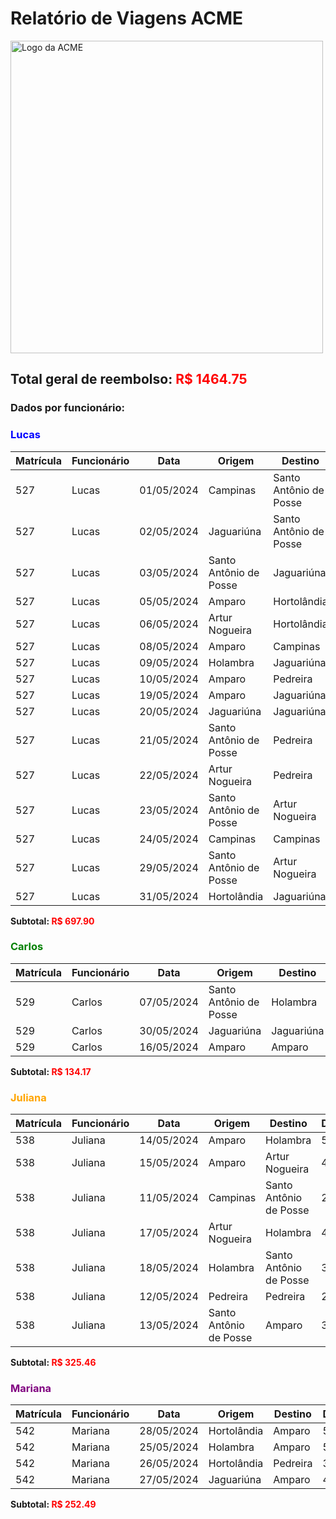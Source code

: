 # Relatório de Viagens ACME

<img src="https://nitrosite-viagem20.s3.amazonaws.com/conteudo/pacotes-turisticos.jpg" alt="Logo da ACME" width="500">

## Total geral de reembolso: <span style="color: red;">R$ 1464.75</span>

### Dados por funcionário:

### <span style="color: blue;">Lucas</span>

| Matrícula | Funcionário | Data       | Origem                      | Destino                    | Distância | Preço | Total |
|-----------|-------------|------------|-----------------------------|----------------------------|-----------|-------|-------|
| 527       | Lucas       | 01/05/2024 | Campinas                    | Santo Antônio de Posse     | 45        | 3.92  | 58.80 |
| 527       | Lucas       | 02/05/2024 | Jaguariúna                  | Santo Antônio de Posse     | 24        | 3.86  | 30.88 |
| 527       | Lucas       | 03/05/2024 | Santo Antônio de Posse      | Jaguariúna                 | 17        | 3.95  | 22.38 |
| 527       | Lucas       | 05/05/2024 | Amparo                      | Hortolândia                | 59        | 3.84  | 75.52 |
| 527       | Lucas       | 06/05/2024 | Artur Nogueira              | Hortolândia                | 48        | 3.84  | 61.44 |
| 527       | Lucas       | 08/05/2024 | Amparo                      | Campinas                   | 36        | 3.69  | 44.28 |
| 527       | Lucas       | 09/05/2024 | Holambra                    | Jaguariúna                 | 17        | 3.73  | 21.14 |
| 527       | Lucas       | 10/05/2024 | Amparo                      | Pedreira                   | 25        | 3.87  | 32.25 |
| 527       | Lucas       | 19/05/2024 | Amparo                      | Jaguariúna                 | 32        | 3.95  | 42.13 |
| 527       | Lucas       | 20/05/2024 | Jaguariúna                  | Jaguariúna                 | 41        | 3.83  | 52.34 |
| 527       | Lucas       | 21/05/2024 | Santo Antônio de Posse      | Pedreira                   | 29        | 3.83  | 37.02 |
| 527       | Lucas       | 22/05/2024 | Artur Nogueira              | Pedreira                   | 20        | 3.74  | 24.93 |
| 527       | Lucas       | 23/05/2024 | Santo Antônio de Posse      | Artur Nogueira             | 43        | 3.92  | 56.19 |
| 527       | Lucas       | 24/05/2024 | Campinas                    | Campinas                   | 56        | 3.71  | 69.25 |
| 527       | Lucas       | 29/05/2024 | Santo Antônio de Posse      | Artur Nogueira             | 36        | 3.70  | 44.40 |
| 527       | Lucas       | 31/05/2024 | Hortolândia                 | Jaguariúna                 | 20        | 3.74  | 24.93 |

**Subtotal: <span style="color: red;">R$ 697.90</span>**

### <span style="color: green;">Carlos</span>

| Matrícula | Funcionário | Data       | Origem                      | Destino                    | Distância | Preço | Total |
|-----------|-------------|------------|-----------------------------|----------------------------|-----------|-------|-------|
| 529       | Carlos      | 07/05/2024 | Santo Antônio de Posse      | Holambra                   | 36        | 3.75  | 45.00 |
| 529       | Carlos      | 30/05/2024 | Jaguariúna                  | Jaguariúna                 | 28        | 3.96  | 36.96 |
| 529       | Carlos      | 16/05/2024 | Amparo                      | Amparo                     | 41        | 3.82  | 52.21 |

**Subtotal: <span style="color: red;">R$ 134.17</span>**

### <span style="color: orange;">Juliana</span>

| Matrícula | Funcionário | Data       | Origem                      | Destino                    | Distância | Preço | Total |
|-----------|-------------|------------|-----------------------------|----------------------------|-----------|-------|-------|
| 538       | Juliana     | 14/05/2024 | Amparo                      | Holambra                   | 57        | 3.80  | 72.20 |
| 538       | Juliana     | 15/05/2024 | Amparo                      | Artur Nogueira             | 41        | 3.93  | 53.71 |
| 538       | Juliana     | 11/05/2024 | Campinas                    | Santo Antônio de Posse     | 20        | 3.98  | 26.53 |
| 538       | Juliana     | 17/05/2024 | Artur Nogueira              | Holambra                   | 41        | 3.94  | 53.85 |
| 538       | Juliana     | 18/05/2024 | Holambra                    | Santo Antônio de Posse     | 34        | 3.98  | 45.11 |
| 538       | Juliana     | 12/05/2024 | Pedreira                    | Pedreira                   | 22        | 3.99  | 29.26 |
| 538       | Juliana     | 13/05/2024 | Santo Antônio de Posse      | Amparo                     | 35        | 3.84  | 44.80 |

**Subtotal: <span style="color: red;">R$ 325.46</span>**

### <span style="color: purple;">Mariana</span>


| Matrícula | Funcionário | Data       | Origem                      | Destino                    | Distância | Preço | Total |
|-----------|-------------|------------|-----------------------------|----------------------------|-----------|-------|-------|
| 542       | Mariana     | 28/05/2024 | Hortolândia                 | Amparo                     | 58        | 3.75  | 72.50 |
| 542       | Mariana     | 25/05/2024 | Holambra                    | Amparo                     | 54        | 3.88  | 69.84 |
| 542       | Mariana     | 26/05/2024 | Hortolândia                 | Pedreira                   | 38        | 3.77  | 47.75 |
| 542       | Mariana     | 27/05/2024 | Jaguariúna                  | Amparo                     | 48        | 3.90  | 62.40 |

**Subtotal: <span style="color: red;">R$ 252.49</span>**